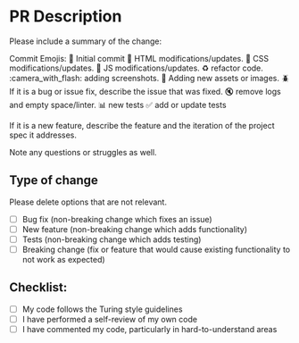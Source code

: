  # PR Description
Please include a summary of the change:


Commit Emojis:
:tada: Initial commit
:construction: HTML modifications/updates.
:art: CSS modifications/updates.
:crystal_ball: JS modifications/updates.
:recycle: refactor code.
:camera_with_flash: adding screenshots.
:bento: Adding new assets or images.
:beetle: If it is a bug or issue fix, describe the issue that was fixed.
:mute: remove logs and empty space/linter.
:bar_chart: new tests
:white_check_mark: add or update tests


If it is a new feature, describe the feature and the iteration of the project spec it addresses.


Note any questions or struggles as well.

## Type of change
Please delete options that are not relevant.
- [ ] Bug fix (non-breaking change which fixes an issue)
- [ ] New feature (non-breaking change which adds functionality)
- [ ] Tests (non-breaking change which adds testing)
- [ ] Breaking change (fix or feature that would cause existing functionality to not work as expected)

## Checklist:
- [ ] My code follows the Turing style guidelines
- [ ] I have performed a self-review of my own code
- [ ] I have commented my code, particularly in hard-to-understand areas
